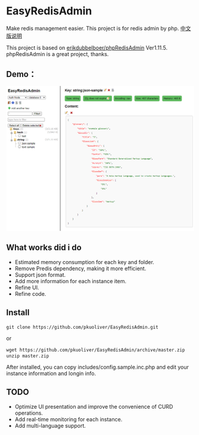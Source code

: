 # EasyRedisAdmin
Make redis management easier. This project is for redis admin by php. [中文版说明](./README-CN.md)

This project is based on [erikdubbelboer/phpRedisAdmin](https://github.com/ErikDubbelboer/phpRedisAdmin) Ver1.11.5. phpRedisAdmin is a great project, thanks.

## Demo：
![avatar](images/demo/sample-001.png)

## What works did i do
* Estimated memory consumption for each key and folder.
* Remove Predis dependency, making it more efficient.
* Support json format.
* Add more information for each instance item.
* Refine UI.
* Refine code.

## Install
~~~
git clone https://github.com/pkuoliver/EasyRedisAdmin.git
~~~
or
~~~
wget https://github.com/pkuoliver/EasyRedisAdmin/archive/master.zip
unzip master.zip
~~~
After installed, you can copy includes/config.sample.inc.php and edit your instance information and longin info.

## TODO
* Optimize UI presentation and improve the convenience of CURD operations.
* Add real-time monitoring for each instance.
* Add multi-language support.